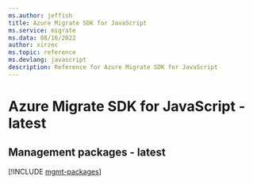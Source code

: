 ```yaml
---
ms.author: jeffish
title: Azure Migrate SDK for JavaScript
ms.service: migrate
ms.data: 08/16/2022
author: xirzec
ms.topic: reference
ms.devlang: javascript
description: Reference for Azure Migrate SDK for JavaScript
---
```

# Azure Migrate SDK for JavaScript - latest

## Management packages - latest
[!INCLUDE [mgmt-packages](migrate-mgmt-index.md)]
